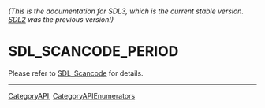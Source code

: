 ###### (This is the documentation for SDL3, which is the current stable version. [SDL2](https://wiki.libsdl.org/SDL2/) was the previous version!)
# SDL_SCANCODE_PERIOD

Please refer to [SDL_Scancode](SDL_Scancode) for details.

----
[CategoryAPI](CategoryAPI), [CategoryAPIEnumerators](CategoryAPIEnumerators)

